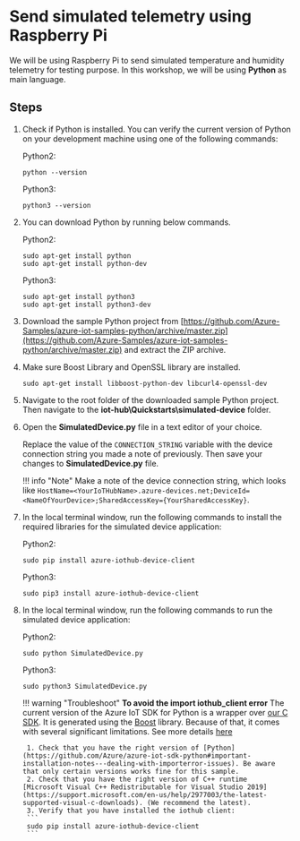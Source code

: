 # Send simulated telemetry using Raspberry Pi

We will be using Raspberry Pi to send simulated temperature and humidity telemetry for testing purpose. In this workshop, we will be using **Python** as main language.

## Steps 

1. Check if Python is installed. You can verify the current version of Python on your development machine using one of the following commands:
    
    Python2:
    
    ```
    python --version
    ```
    
    Python3:
    
    ```
    python3 --version
    ```

2. You can download Python by running below commands.

    Python2:

    ```
    sudo apt-get install python
    sudo apt-get install python-dev
    ```
    
    Python3:

    ```
    sudo apt-get install python3
    sudo apt-get install python3-dev
    ```

3. Download the sample Python project from [https://github.com/Azure-Samples/azure-iot-samples-python/archive/master.zip](https://github.com/Azure-Samples/azure-iot-samples-python/archive/master.zip) and extract the ZIP archive.

4. Make sure Boost Library and OpenSSL library are installed.
    
    ```
    sudo apt-get install libboost-python-dev libcurl4-openssl-dev
    ```

5. Navigate to the root folder of the downloaded sample Python project. Then navigate to the **iot-hub\Quickstarts\simulated-device** folder.

6. Open the **SimulatedDevice.py** file in a text editor of your choice.

    Replace the value of the `CONNECTION_STRING` variable with the device connection string you made a note of previously. Then save your changes to **SimulatedDevice.py** file.

    !!! info "Note"
        Make a note of the device connection string, which looks like `HostName=<YourIoTHubName>.azure-devices.net;DeviceId=<NameOfYourDevice>;SharedAccessKey={YourSharedAccessKey}`.

7. In the local terminal window, run the following commands to install the required libraries for the simulated device application:

    Python2:

    ```
    sudo pip install azure-iothub-device-client
    ```

    Python3:

    ```
    sudo pip3 install azure-iothub-device-client
    ```

7. In the local terminal window, run the following commands to run the simulated device application:

    Python2:

    ```
    sudo python SimulatedDevice.py
    ```

    Python3:

    ```
    sudo python3 SimulatedDevice.py
    ```

    !!! warning "Troubleshoot"
        **To avoid the import iothub_client error**
        The current version of the Azure IoT SDK for Python is a wrapper over [our C SDK](https://github.com/azure/azure-iot-sdk-c). It is generated using the [Boost](https://www.boost.org/) library. Because of that, it comes with several significant limitations. See more details [here](https://github.com/Azure/azure-iot-sdk-python#important-installation-notes---dealing-with-importerror-issues)

        1. Check that you have the right version of [Python](https://github.com/Azure/azure-iot-sdk-python#important-installation-notes---dealing-with-importerror-issues). Be aware that only certain versions works fine for this sample. 
        2. Check that you have the right version of C++ runtime  [Microsoft Visual C++ Redistributable for Visual Studio 2019](https://support.microsoft.com/en-us/help/2977003/the-latest-supported-visual-c-downloads). (We recommend the latest).
        3. Verify that you have installed the iothub client: 
        ```
        sudo pip install azure-iothub-device-client
        ```